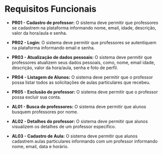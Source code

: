 # Requisitos Funcionais

- **PR01 - Cadastro de professor:** O sistema deve permitir que professores se cadastrem na plataforma informando nome, email, idade, descrição, valor da hora/aula e senha.

- **PR02 - Login:** O sistema deve permitir que professores se autentiquem na plataforma informando email e senha.

- **PR03 - Atualização de dados pessoais:** O sistema deve permitir que professores atualizem seus dados pessoais, como, nome, email idade, descrição, valor da hora/aula, senha e foto de perfil.

- **PR04 - Listagem de Alunos:** O sistema deve permitir que o professor possa listar todos as solicitações de aulas particulares que recebeu.

- **PR05 - Exclusão de professor:** O sistema deve permitir que o professor possa excluir sua conta.

- **AL01 - Busca de professores:** O sistema deve permitir que alunos busquem professores por nome.

- **AL02 - Detalhes do professor:** O sistema deve permitir que alunos visualizem os detalhes de um professor específico.

- **AL03 - Cadastro de Aula:** O sistema deve permitir que alunos cadastrem aulas particulares informando com um professor informando nome, email, data e horário.
